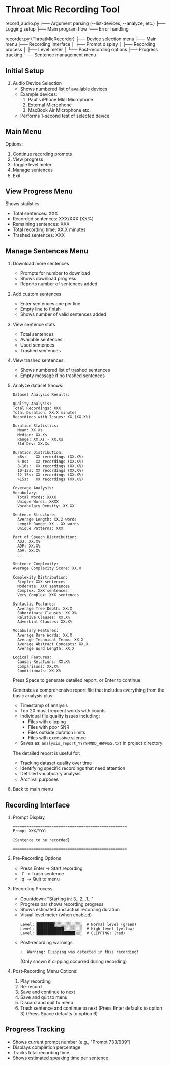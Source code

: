 # Throat Mic Recording Tool


record_audio.py
├── Argument parsing (--list-devices, --analyze, etc.)
├── Logging setup
├── Main program flow
└── Error handling

recorder.py (ThroatMicRecorder)
├── Device selection menu
├── Main menu
├── Recording interface
│   ├── Prompt display
│   ├── Recording process
│   ├── Level meter
│   └── Post-recording options
├── Progress tracking
└── Sentence management menu



## Initial Setup
1. Audio Device Selection
   - Shows numbered list of available devices
   - Example devices:
     1. Paul's iPhone MkII Microphone
     2. External Microphone
     3. MacBook Air Microphone
     etc.
   - Performs 1-second test of selected device

## Main Menu
Options:
1. Continue recording prompts
2. View progress
3. Toggle level meter
4. Manage sentences
5. Exit

## View Progress Menu
Shows statistics:
- Total sentences: XXX
- Recorded sentences: XXX/XXX (XX%)
- Remaining sentences: XXX
- Total recording time: XX.X minutes
- Trashed sentences: XXX

## Manage Sentences Menu
1. Download more sentences
   - Prompts for number to download
   - Shows download progress
   - Reports number of sentences added

2. Add custom sentences
   - Enter sentences one per line
   - Empty line to finish
   - Shows number of valid sentences added

3. View sentence stats
   - Total sentences
   - Available sentences
   - Used sentences
   - Trashed sentences

4. View trashed sentences
   - Shows numbered list of trashed sentences
   - Empty message if no trashed sentences

5. Analyze dataset
   Shows:
   ```
   Dataset Analysis Results:
   
   Quality Analysis:
   Total Recordings: XXX
   Total Duration: XX.X minutes
   Recordings with Issues: XX (XX.X%)
   
   Duration Statistics:
     Mean: XX.Xs
     Median: XX.Xs
     Range: XX.Xs - XX.Xs
     Std Dev: XX.Xs
   
   Duration Distribution:
     <6s:    XX recordings (XX.X%)
     6-8s:   XX recordings (XX.X%)
     8-10s:  XX recordings (XX.X%)
     10-12s: XX recordings (XX.X%)
     12-15s: XX recordings (XX.X%)
     >15s:   XX recordings (XX.X%)
   
   Coverage Analysis:
   Vocabulary:
     Total Words: XXXX
     Unique Words: XXXX
     Vocabulary Density: XX.XX
   
   Sentence Structure:
     Average Length: XX.X words
     Length Range: XX - XX words
     Unique Patterns: XXX
   
   Part of Speech Distribution:
     ADJ: XX.X%
     ADP: XX.X%
     ADV: XX.X%
     ...
   
   Sentence Complexity:
   Average Complexity Score: XX.X
   
   Complexity Distribution:
     Simple: XXX sentences
     Moderate: XXX sentences
     Complex: XXX sentences
     Very Complex: XXX sentences
   
   Syntactic Features:
     Average Tree Depth: XX.X
     Subordinate Clauses: XX.X%
     Relative Clauses: XX.X%
     Adverbial Clauses: XX.X%
   
   Vocabulary Features:
     Average Rare Words: XX.X
     Average Technical Terms: XX.X
     Average Abstract Concepts: XX.X
     Average Word Length: XX.X
   
   Logical Features:
     Causal Relations: XX.X%
     Comparisons: XX.X%
     Conditionals: XX.X%
   ```
   Press Space to generate detailed report, or Enter to continue

   Generates a comprehensive report file that includes everything from the basic analysis plus:
    - Timestamp of analysis
    - Top 20 most frequent words with counts
    - Individual file quality issues including:
        * Files with clipping
        * Files with poor SNR
        * Files outside duration limits
        * Files with excessive silence
    - Saves as: `analysis_report_YYYYMMDD_HHMMSS.txt` in project directory

    The detailed report is useful for:
    - Tracking dataset quality over time
    - Identifying specific recordings that need attention
    - Detailed vocabulary analysis
    - Archival purposes

6. Back to main menu

## Recording Interface
1. Prompt Display
   ```
   ==================================================
   Prompt XXX/YYY:
   
   [Sentence to be recorded]
   
   ==================================================
   ```

2. Pre-Recording Options
   - Press Enter → Start recording
   - 't' → Trash sentence
   - 'q' → Quit to menu

3. Recording Process
   - Countdown: "Starting in: 3...2...1..."
   - Progress bar shows recording progress
   - Shows estimated and actual recording duration
   - Visual level meter (when enabled)
     ```
     Level: ████████░░░░░░░░░░░░  # Normal level (green)
     Level: ████████████░░░░░░░░  # High level (yellow)
     Level: █████████████████░░░  # CLIPPING! (red)
     ```
   - Post-recording warnings:
     ```
     ⚠️  Warning: Clipping was detected in this recording!
     ```
     (Only shown if clipping occurred during recording)

4. Post-Recording Menu
   Options:
   1. Play recording
   2. Re-record
   3. Save and continue to next
   4. Save and quit to menu
   5. Discard and quit to menu
   6. Trash sentence and continue to next
   (Press Enter defaults to option 3)
   (Press Space defaults to option 6)

## Progress Tracking
- Shows current prompt number (e.g., "Prompt 733/909")
- Displays completion percentage
- Tracks total recording time
- Shows estimated speaking time per sentence
